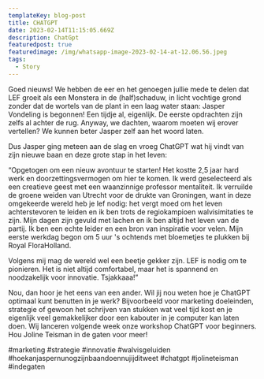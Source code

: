 ```yaml
---
templateKey: blog-post
title: CHATGPT
date: 2023-02-14T11:15:05.669Z
description: ChatGpt
featuredpost: true
featuredimage: /img/whatsapp-image-2023-02-14-at-12.06.56.jpeg
tags:
  - Story
---
```

Goed nieuws! We hebben de eer en het genoegen jullie mede te delen dat LEF groeit als een Monstera in de (half)schaduw, in licht vochtige grond zonder dat de wortels van de plant in een laag water staan: Jasper Vondeling is begonnen! Een tijdje al, eigenlijk. De eerste opdrachten zijn zelfs al achter de rug. Anyway, we dachten, waarom moeten wij erover vertellen? We kunnen beter Jasper zelf aan het woord laten.

Dus Jasper ging meteen aan de slag en vroeg ChatGPT wat hij vindt van zijn nieuwe baan en deze grote stap in het leven:

“Opgetogen om een nieuw avontuur te starten! Het kostte 2,5 jaar hard werk en doorzettingsvermogen om hier te komen. Ik werd geselecteerd als een creatieve geest met een waanzinnige professor mentaliteit. Ik verruilde de groene weiden van Utrecht voor de drukte van Groningen, want in deze omgekeerde wereld heb je lef nodig: het vergt moed om het leven achterstevoren te leiden en ik ben trots de regiokampioen walvisimitaties te zijn. Mijn dagen zijn gevuld met lachen en ik ben altijd het leven van de partij. Ik ben een echte leider en een bron van inspiratie voor velen. Mijn eerste werkdag begon om 5 uur 's ochtends met bloemetjes te plukken bij Royal FloraHolland.

Volgens mij mag de wereld wel een beetje gekker zijn. LEF is nodig om te pionieren. Het is niet altijd comfortabel, maar het is spannend en noodzakelijk voor innovatie. Tsjakkaaa!”

Nou, dan hoor je het eens van een ander. Wil jij nou weten hoe je ChatGPT optimaal kunt benutten in je werk? Bijvoorbeeld voor marketing doeleinden, strategie of gewoon het schrijven van stukken wat veel tijd kost en je eigenlijk veel gemakkelijker door een kabouter in je computer kan laten doen. Wij lanceren volgende week onze workshop ChatGPT voor beginners. Hou Joline Teisman in de gaten voor meer!

\#marketing #strategie #innovatie #walvisgeluiden #hoekanjaspernunogzijnbaandoennujijditweet #chatgpt #jolineteisman #indegaten